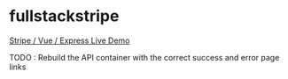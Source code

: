 # fullstackstripe

[Stripe / Vue / Express Live Demo](https://fullstackstripe-vue-express.netlify.app/)

TODO : Rebuild the API container with the correct success and error page links

